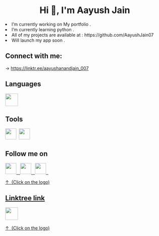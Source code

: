 <h1 align="center">Hi 👋, I'm Aayush Jain</h1>

<li>I’m currently working on My portfolio .</li>
<li>I’m currently learning python .</li>
<li> All of my projects are available at : https://github.com/AayushJain07</li>
<li>Will launch my app soon .</li>

## Connect with me:
&#8594; https://linktr.ee/aayushanandjain_007

## Languages
<img src="https://p92.com/binaries/content/gallery/p92website/technologies/htmlcssjs-details.png" height="40">

## Tools
<img src="https://upload.wikimedia.org/wikipedia/commons/thumb/9/9a/Visual_Studio_Code_1.35_icon.svg/2048px-Visual_Studio_Code_1.35_icon.svg.png" height="35">&nbsp;&nbsp;<img src="https://upload.wikimedia.org/wikipedia/commons/thumb/b/b2/Repl.it_logo.svg/1200px-Repl.it_logo.svg.png" height="35">

## Follow me on
<a href="https://www.instagram.com/007aayushjain"><img src="https://cdn.pixabay.com/photo/2016/08/09/17/52/instagram-1581266_1280.jpg" height="35">
&nbsp;
<a href="https://www.facebook.com/profile.php?id=100084318229265">
<img src="https://upload.wikimedia.org/wikipedia/en/thumb/0/04/Facebook_f_logo_%282021%29.svg/1200px-Facebook_f_logo_%282021%29.svg.png" height="35">
&nbsp;
<a href="https://github.com/AayushJain07">
<img src="https://cdn-icons-png.flaticon.com/512/25/25231.png" height="35">
&nbsp;

&#8593; &nbsp;(Click on the logo)

##  Linktree link
<a href="https://linktr.ee/aayushanandjain_007">
<img src="https://seeklogo.com/images/L/linktree-logo-6FC3ADB679-seeklogo.com.png" height="40">
  <br></br>
&#8593; &nbsp;(Click on the logo)







